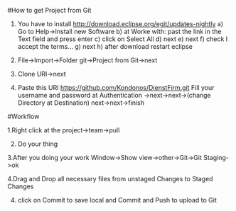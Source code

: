 #How to get Project from Git

1. You have to install http://download.eclipse.org/egit/updates-nightly
  a) Go to Help->Install new Software
  b) at Worke with: past the link in the Text field and press enter
  c) click on Select All
  d) next
  e) next
  f) check I accept the terms...
  g) next
  h) after download restart eclipse

2. File->Import->Folder git->Project from Git->next

3. Clone URI->next

4. Paste this URI https://github.com/Kondonos/DienstFirm.git
   Fill your username and password at Authentication ->next->next->(change Directory at Destination) next->next->finish
   
#Workflow

 1.Right click at the project->team->pull
 
 2. Do your thing
 
 3.After you doing your work Window->Show view->other->Git->Git Staging->ok
 
 4.Drag and Drop all necessary files from unstaged Changes to Staged Changes
 
 4. click on  Commit  to save local and  Commit and Push  to upload to Git
